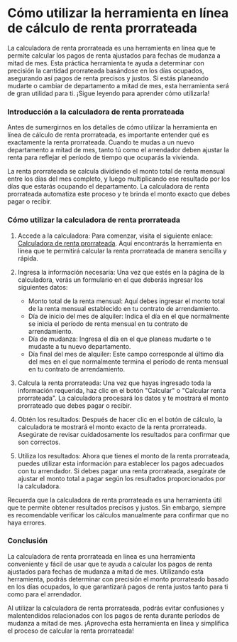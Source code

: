 Cómo utilizar la herramienta en línea de cálculo de renta prorrateada
=====================================================================

La calculadora de renta prorrateada es una herramienta en línea que te permite calcular los pagos de renta ajustados para fechas de mudanza a mitad de mes. Esta práctica herramienta te ayuda a determinar con precisión la cantidad prorrateada basándose en los días ocupados, asegurando así pagos de renta precisos y justos. Si estás planeando mudarte o cambiar de departamento a mitad de mes, esta herramienta será de gran utilidad para ti. ¡Sigue leyendo para aprender cómo utilizarla!

### Introducción a la calculadora de renta prorrateada

Antes de sumergirnos en los detalles de cómo utilizar la herramienta en línea de cálculo de renta prorrateada, es importante entender qué es exactamente la renta prorrateada. Cuando te mudas a un nuevo departamento a mitad de mes, tanto tú como el arrendador deben ajustar la renta para reflejar el período de tiempo que ocuparás la vivienda.

La renta prorrateada se calcula dividiendo el monto total de renta mensual entre los días del mes completo, y luego multiplicando ese resultado por los días que estarás ocupando el departamento. La calculadora de renta prorrateada automatiza este proceso y te brinda el monto exacto que debes pagar o recibir.

### Cómo utilizar la calculadora de renta prorrateada

1. Accede a la calculadora: Para comenzar, visita el siguiente enlace: [Calculadora de renta prorrateada](https://www.onlinecalculatorsfree.com/es/financial/prorated-rent-calculator.html). Aquí encontrarás la herramienta en línea que te permitirá calcular la renta prorrateada de manera sencilla y rápida.
2. Ingresa la información necesaria: Una vez que estés en la página de la calculadora, verás un formulario en el que deberás ingresar los siguientes datos:
    
    
    - Monto total de la renta mensual: Aquí debes ingresar el monto total de la renta mensual establecido en tu contrato de arrendamiento.
    - Día de inicio del mes de alquiler: Indica el día en el que normalmente se inicia el período de renta mensual en tu contrato de arrendamiento.
    - Día de mudanza: Ingresa el día en el que planeas mudarte o te mudaste a tu nuevo departamento.
    - Día final del mes de alquiler: Este campo corresponde al último día del mes en el que normalmente termina el período de renta mensual en tu contrato de arrendamiento.
3. Calcula la renta prorrateada: Una vez que hayas ingresado toda la información requerida, haz clic en el botón "Calcular" o "Calcular renta prorrateada". La calculadora procesará los datos y te mostrará el monto prorrateado que debes pagar o recibir.
4. Obtén los resultados: Después de hacer clic en el botón de cálculo, la calculadora te mostrará el monto exacto de la renta prorrateada. Asegúrate de revisar cuidadosamente los resultados para confirmar que son correctos.
5. Utiliza los resultados: Ahora que tienes el monto de la renta prorrateada, puedes utilizar esta información para establecer los pagos adecuados con tu arrendador. Si debes pagar una renta prorrateada, asegúrate de ajustar el monto total a pagar según los resultados proporcionados por la calculadora.

Recuerda que la calculadora de renta prorrateada es una herramienta útil que te permite obtener resultados precisos y justos. Sin embargo, siempre es recomendable verificar los cálculos manualmente para confirmar que no haya errores.

### Conclusión

La calculadora de renta prorrateada en línea es una herramienta conveniente y fácil de usar que te ayuda a calcular los pagos de renta ajustados para fechas de mudanza a mitad de mes. Utilizando esta herramienta, podrás determinar con precisión el monto prorrateado basado en los días ocupados, lo que garantizará pagos de renta justos tanto para ti como para el arrendador.

Al utilizar la calculadora de renta prorrateada, podrás evitar confusiones y malentendidos relacionados con los pagos de renta durante períodos de mudanza a mitad de mes. ¡Aprovecha esta herramienta en línea y simplifica el proceso de calcular la renta prorrateada!